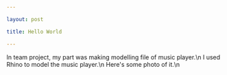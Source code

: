 ```yaml
---

layout: post

title: Hello World

---
```


In team project, my part was making modelling file of music player.\n
I used Rhino to model the music player.\n
Here's some photo of it.\n
